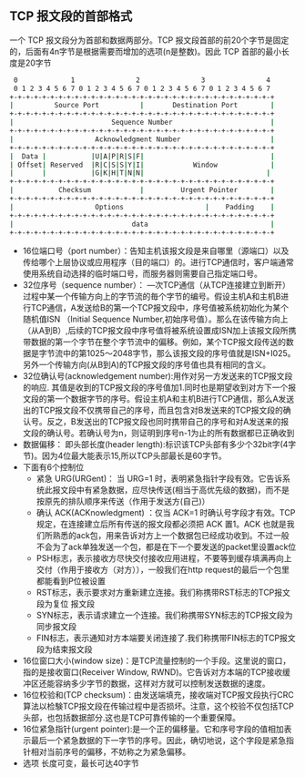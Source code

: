 ## TCP 报文段的首部格式
一个 TCP 报文段分为首部和数据两部分。TCP 报文段首部的前20个字节是固定的，后面有4n字节是根据需要而增加的选项(n是整数)。因此 TCP 首部的最小长度是20字节
```sh
 0             1               2               3               4
 0 1 2 3 4 5 6 7 0 1 2 3 4 5 6 7 0 1 2 3 4 5 6 7 0 1 2 3 4 5 6 7 
+-+-+-+-+-+-+-+-+-+-+-+-+-+-+-+-+-+-+-+-+-+-+-+-+-+-+-+-+-+-+-+-+
|          Source Port          |       Destination Port        |
+-+-+-+-+-+-+-+-+-+-+-+-+-+-+-+-+-+-+-+-+-+-+-+-+-+-+-+-+-+-+-+-+
|                        Sequence Number                        |
+-+-+-+-+-+-+-+-+-+-+-+-+-+-+-+-+-+-+-+-+-+-+-+-+-+-+-+-+-+-+-+-+
|                    Acknowledgment Number                      |
+-+-+-+-+-+-+-+-+-+-+-+-+-+-+-+-+-+-+-+-+-+-+-+-+-+-+-+-+-+-+-+-+
|  Data |           |U|A|P|R|S|F|                               |
| Offset| Reserved  |R|C|S|S|Y|I|            Window             |
|       |           |G|K|H|T|N|N|                              |
+-+-+-+-+-+-+-+-+-+-+-+-+-+-+-+-+-+-+-+-+-+-+-+-+-+-+-+-+-+-+-+-+
|           Checksum            |         Urgent Pointer        |
+-+-+-+-+-+-+-+-+-+-+-+-+-+-+-+-+-+-+-+-+-+-+-+-+-+-+-+-+-+-+-+-+
|                    Options                    |    Padding    |
+-+-+-+-+-+-+-+-+-+-+-+-+-+-+-+-+-+-+-+-+-+-+-+-+-+-+-+-+-+-+-+-+
|                             data                              |
+-+-+-+-+-+-+-+-+-+-+-+-+-+-+-+-+-+-+-+-+-+-+-+-+-+-+-+-+-+-+-+-+ 
```

- 16位端口号（port number）：告知主机该报文段是来自哪里（源端口）以及传给哪个上层协议或应用程序（目的端口）的。进行TCP通信时，客户端通常使用系统自动选择的临时端口号，而服务器则需要自己指定端口号。
- 32位序号（sequence number）： —次TCP通信（从TCP连接建立到断开）过程中某一个传输方向上的字节流的毎个字节的编号。假设主机A和主机B进行TCP通信，A发送给B的第一个TCP报文段中，序号值被系统初始化为某个随机值ISN （Initial Sequence Number,初始序号值）。那么在该传输方向上（从A到B）,后续的TCP报文段中序号值将被系统设置成ISN加上该报文段所携带数据的第一个字节在整个字节流中的偏移。例如，某个TCP报文段传送的数据是字节流中的第1025〜2048字节，那么该报文段的序号值就是ISN+I025。另外一个传输方向(从B到A)的TCP报文段的序号值也具有相同的含义。
- 32位确认号(acknowledgement number):用作对另一方发送来的TCP报文段的响应. 其值是收到的TCP报文段的序号值加1.同时也是期望收到对方下一个报文段的第一个数据字节的序号。假设主机A和主机B进行TCP通信，那么A发送出的TCP报文段不仅携带自己的序号，而且包含对B发送来的TCP报文段的确认号。反之，B发送出的TCP报文段也同时携带自己的序号和对A发送来的报文段的确认号。若确认号为n，则证明到序号n-1为止的所有数据都已正确收到
- 数据偏移： 即头部长度(header length):标识该TCP头部有多少个32bit字(4字节)。因为4位最大能表示15,所以TCP头部最长是60字节。
- 下面有6个控制位
	- 紧急 URG(URGent)： 当 URG=1 时，表明紧急指针字段有效。它告诉系统此报文段中有紧急数据，应尽快传送(相当于高优先级的数据)，而不是按原先的排队顺序来传送（作用于发送方(自己)）
	- 确认 ACK(ACKnowledgment) ：仅当 ACK=1 时确认号字段才有效。TCP 规定，在连接建立后所有传送的报文段都必须把 ACK 置1。ACK 也就是我们所熟悉的ack包，用来告诉对方上一个数据包已经成功收到。不过一般不会为了ack单独发送一个包，都是在下一个要发送的packet里设置ack位
	- PSH标志，表示接收方尽快交付接收应用进程，不要等到缓存填满再向上交付（作用于接收方（对方）），一般我们在http request的最后一个包里都能看到P位被设置
	- RST标志，表示要求对方重新建立连接。我们称携带RST标志的TCP报文段为复位 报文段	
	- SYN标志，表示请求建立一个连接。我们称携带SYN标志的TCP报文段为同步报文段
	- FIN标志，表示通知对方本端要关闭连接了.我们称携带FIN标志的TCP报文段为结束报文段
- 16位窗口大小(window size)：是TCP流量控制的一个手段。这里说的窗口，指的是接收窗口(Receiver Window, RWND)。它告诉对方本端的TCP接收缓冲区还能容纳多少字节的数据，这样对方就可以控制发送数据的速度。
- 16位校验和(TCP checksum)：由发送端填充，接收端对TCP报文段执行CRC算法以检験TCP报文段在传输过程中是否损坏。注意，这个校验不仅包括TCP头部，也包括数据部分.这也是TCP可靠传输的一个重要保障。
- 16位紧急指针(urgent pointer):是一个正的偏移量。它和序号字段的值相加表示最后一个紧急数据的下一字节的序号。因此，确切地说，这个字段是紧急指针相对当前序号的偏移，不妨称之为紧急偏移。
- 选项 长度可变，最长可达40字节


